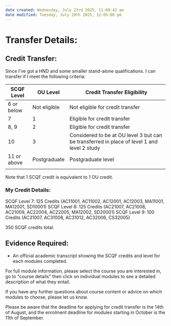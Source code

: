 ```yaml
---
date created: Wednesday, July 23rd 2025, 11:09:42 am
date modified: Tuesday, July 29th 2025, 12:05:06 pm
---
```


# Transfer Details:

## Credit Transfer:

Since I've got a HND and some smaller stand-alone qualifications. I can transfer if I meet the following criteria:

| SCQF Level  | OU Level     | Credit Transfer Eligibility                                                                 |
| ----------- | ------------ | ------------------------------------------------------------------------------------------- |
| 6 or below  | Not eligible | Not eligible for credit transfer                                                            |
| 7           | 1            | Eligible for credit transfer                                                                |
| 8, 9        | 2            | Eligible for credit transfer                                                                |
| 10          | 3            | Considered to be at OU level 3 but can be transferred in place of level 1 and level 2 study |
| 11 or above | Postgraduate | Postgraduate level                                                                          |
|             |              |                                                                                             |
Note that 1 SCQF credit is equivalent to 1 OU credit.

### My Credit Details:

SCQF Level 7: 125 Credits (AC11001, AC11002, AC12001, AC12003, MA11001, MA12001, SD10001)
SCQF Level 8: 125 Credits (AC21007, AC21008, AC21009, AC22004, AC22005, MA12002, SD20001)
SCQF Level 9: 100 Credits (AC31007, AC31008, AC31012, AC32006, CS32005)

350 SCQF credits total.
## Evidence Required:

- An official academic transcript showing the SCQF credits and level for each modules completed.

For full module information, please select the course you are interested in, go to "course details" then click on individual modules to see a detailed description of what they entail.  
  
If you have any further questions about course content or advice on which modules to choose, please let us know.  
  
Please be aware that the deadline for applying for credit transfer is the 14th of August, and the enrolment deadline for modules starting in October is the 11th of September.